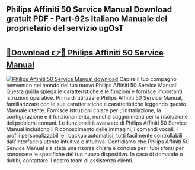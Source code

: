 ## Philips Affiniti 50 Service Manual Download gratuit PDF - Part-92s Italiano Manuale del proprietario del servizio ugOsT

# <h2><a href="http://dfda9j2.blite.top/?on=Philips+Affiniti+50+Service+Manual">🔗Download 👉🔴 Philips Affiniti 50 Service Manual</a></h2>

[![Philips Affiniti 50 Service Manual download](https://i.imgur.com/lujVjoI.png)](http://dfda9j2.blite.top/?on=Philips+Affiniti+50+Service+Manual)
Capire il tuo compagno benvenuto nel mondo del tuo nuovo Philips Affiniti 50 Service Manual! Questa guida spiega le caratteristiche e le funzioni e fornisce importanti istruzioni operative. Prima di utilizzare Philips Affiniti 50 Service Manual, familiarizzare con le sue caratteristiche e caratteristiche leggendo questo Manuale utente. Fornisce istruzioni chiare per L'installazione, la configurazione e il funzionamento, nonché suggerimenti per la risoluzione dei problemi comuni. Le funzionalità avanzate di Philips Affiniti 50 Service Manual includono il Riconoscimento delle immagini, i comandi vocali, i profili personalizzabili e i backup automatici, tutti facilmente controllabili dall'interfaccia utente intuitiva e intuitiva. Confidiamo che Philips Affiniti 50 Service Manual sia stata una risorsa chiara e concisa per i tuoi sforzi per conoscere le specifiche del tuo nuovo dispositivo. In caso di domande o dubbi, contattare il nostro team di assistenza clienti.
